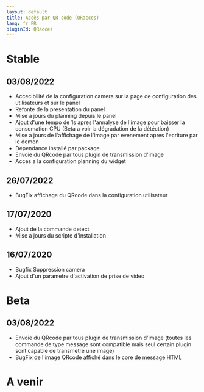 ```yaml
---
layout: default
title: Accès par QR code (QRacces)
lang: fr_FR
pluginId: QRacces
---
```

# Stable
## 03/08/2022
* Accecibilité de la configuration camera sur la page de configuration des utilisateurs et sur le panel
* Refonte de la présentation du panel
* Mise a jours du planning depuis le panel
* Ajout d'une tempo de 1s apres l'annalyse de l'image pour baisser la consomation CPU (Beta a voir la dégradation de la détéction)
* Mise a jours de l'affichage de l'image par evenement apres l'ecriture par le demon
* Dependance installé par package
* Envoie du QRcode par tous plugin de transmission d'image
* Acces a la configuration planning du widget

## 26/07/2022
* BugFix affichage du QRcode dans la configuration utilisateur

## 17/07/2020
* Ajout de la commande detect
* Mise a jours du scripte d'installation

## 16/07/2020
* Bugfix Suppression camera
* Ajout d'un parametre d'activation de prise de video

# Beta

## 03/08/2022
* Envoie du QRcode par tous plugin de transmission d'image (toutes les commande de type message sont compatible mais seul certain plugin sont capable de transmetre une image)
* BugFix de l'image QRcode affiché dans le core de message HTML

# A venir

